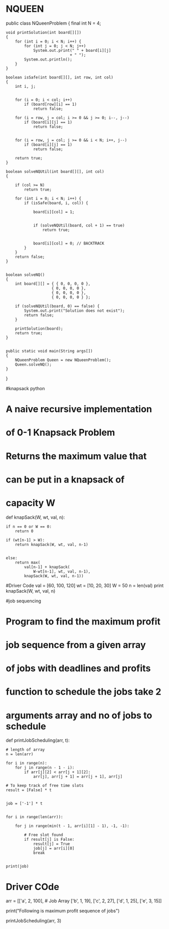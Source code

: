 # NQUEEN 

public class NQueenProblem {
	final int N = 4;

	void printSolution(int board[][])
	{
		for (int i = 0; i < N; i++) {
			for (int j = 0; j < N; j++)
				System.out.print(" " + board[i][j]
								+ " ");
			System.out.println();
		}
	}

	boolean isSafe(int board[][], int row, int col)
	{
		int i, j;

		
		for (i = 0; i < col; i++)
			if (board[row][i] == 1)
				return false;

		for (i = row, j = col; i >= 0 && j >= 0; i--, j--)
			if (board[i][j] == 1)
				return false;


		for (i = row, j = col; j >= 0 && i < N; i++, j--)
			if (board[i][j] == 1)
				return false;

		return true;
	}

	boolean solveNQUtil(int board[][], int col)
	{

		if (col >= N)
			return true;

		for (int i = 0; i < N; i++) {
			if (isSafe(board, i, col)) {
		
				board[i][col] = 1;

			
				if (solveNQUtil(board, col + 1) == true)
					return true;


				board[i][col] = 0; // BACKTRACK
			}
		}
		return false;
	}


	boolean solveNQ()
	{
		int board[][] = { { 0, 0, 0, 0 },
						{ 0, 0, 0, 0 },
						{ 0, 0, 0, 0 },
						{ 0, 0, 0, 0 } };

		if (solveNQUtil(board, 0) == false) {
			System.out.print("Solution does not exist");
			return false;
		}

		printSolution(board);
		return true;
	}


	public static void main(String args[])
	{
		NQueenProblem Queen = new NQueenProblem();
		Queen.solveNQ();
	}
}


#knapsack python 

# A naive recursive implementation
# of 0-1 Knapsack Problem

# Returns the maximum value that
# can be put in a knapsack of
# capacity W


def knapSack(W, wt, val, n):

	if n == 0 or W == 0:
		return 0

	if (wt[n-1] > W):
		return knapSack(W, wt, val, n-1)


	else:
		return max(
			val[n-1] + knapSack(
				W-wt[n-1], wt, val, n-1),
			knapSack(W, wt, val, n-1))




#Driver Code
val = [60, 100, 120]
wt = [10, 20, 30]
W = 50
n = len(val)
print knapSack(W, wt, val, n)


#job sequencing 
# Program to find the maximum profit
# job sequence from a given array
# of jobs with deadlines and profits

# function to schedule the jobs take 2
# arguments array and no of jobs to schedule


def printJobScheduling(arr, t):

	# length of array
	n = len(arr)

	for i in range(n):
		for j in range(n - 1 - i):
			if arr[j][2] < arr[j + 1][2]:
				arr[j], arr[j + 1] = arr[j + 1], arr[j]

	# To keep track of free time slots
	result = [False] * t


	job = ['-1'] * t

	
	for i in range(len(arr)):

		for j in range(min(t - 1, arr[i][1] - 1), -1, -1):

			# Free slot found
			if result[j] is False:
				result[j] = True
				job[j] = arr[i][0]
				break


	print(job)


# Driver COde
arr = [['a', 2, 100], # Job Array
	['b', 1, 19],
	['c', 2, 27],
	['d', 1, 25],
	['e', 3, 15]]


print("Following is maximum profit sequence of jobs")


printJobScheduling(arr, 3)





